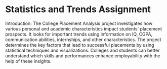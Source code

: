 # Statistics and Trends Assignment
Introduction:
The College Placement Analysis project investigates how various personal and academic characteristics impact students' placement prospects. It looks for 
important trends using information on IQ, CGPA, communication abilities, internships, and other characteristics. The project determines the key factors that 
lead to successful placements by using statistical techniques and visualizations. Colleges and students can better understand which skills and performances 
enhance employability with the help of these insights.
